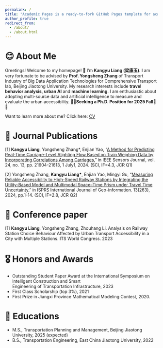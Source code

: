 ```yaml
---
permalink: /
title: "Academic Pages is a ready-to-fork GitHub Pages template for academic personal websites"
author_profile: true
redirect_from: 
  - /about/
  - /about.html
---
```



# 😊 About Me 
Greetings! Welcome to my homepage! 👋 I’m **Kangyu Liang (梁康玉)**. I am very fortunate to be advised by **Prof. Yongsheng Zhang** of Transport Industry of Big Data Application Technologies for Comprehensive Transport lab, Beijing Jiaotong University. 
My research interests include **travel behavior analysis**, **urban AI** and **machine learning**. I am enthusiastic about adopting multi-source data and artificial intelligence to measure and evaluate the urban accessibility. 
🚀🚀**Seeking a Ph.D. Position for 2025 Fall**🚀🚀

Want to learn more about me? Click here: [CV](../assets/Curriculum_Vitae.pdf)

# 📝 Journal Publications 
[1] **Kangyu Liang**, Yongsheng Zhang*, Enjian Yao, “[A Method for Predicting Real-Time Carriage-Level Alighting Flow Based on Train Weighing Data by Incorporating Correlations Among Carriages](https://ieeexplore.ieee.org/abstract/document/10529978),” in IEEE Sensors Journal, vol. 24, no. 13, pp. 21604-21613, 1 July1, 2024. (SCI, IF=4.3, JCR Q1) 

[2] Yongsheng Zhang, __Kangyu Liang*__, Enjian Yao, Mingyi Gu, “[Measuring Reliable Accessibility to High-Speed Railway Stations by Integrating the Utility-Based Model and Multimodal Space–Time Prism under Travel Time Uncertainty](https://doi.org/10.3390/ijgi13080263),” in ISPRS International Journal of Geo-information. 13(263), 2024, pp.1-14. (SCI, IF=2.8, JCR Q2) 

# 📝 Conference paper
[1] __Kangyu Liang__, Yongsheng Zhang, Zhouhang Li. Analysis on Railway Station Choice Behaviour Affected by Urban Transport Accessibility in a City with Multiple Stations. ITS World Congress. 2023

# 🎖 Honors and Awards
- Outstanding Student Paper Award at the International Symposium on Intelligent Construction and Smart   
  Engineering of Transportation Infrastructure, 2023
- First Class Scholarship (top 3%), 2021
- First Prize in Jiangxi Province Mathematical Modeling Contest, 2020.

# 📖 Educations
- M.S., Transportation Planning and Management, Beijing Jiaotong University, 2025 (expected) 
- B.S., Transportation Engineering, East China Jiaotong University, 2022

<script type="text/javascript" src="//rf.revolvermaps.com/0/0/6.js?i=54e0ojatafc&amp;m=7&amp;c=e63100&amp;cr1=ffffff&amp;f=arial&amp;l=0&amp;bv=90&amp;lx=-420&amp;ly=420&amp;hi=20&amp;he=7&amp;hc=a8ddff&amp;rs=80" async="async"></script>

